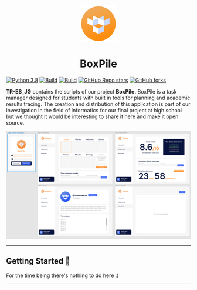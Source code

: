 <p align="center">
  <img src="https://raw.githubusercontent.com/ErtonDev/TR-ES_JG/main/resources/logoTR_orange.png" width="100"/>
  <h1 align="center">BoxPile</h1>
</p>

[![Python 3.8](https://img.shields.io/badge/python-3.9-yellow.svg)](https://www.python.org/)
[![Build](https://img.shields.io/badge/Supported_OS-Linux-orange.svg)]()
[![Build](https://img.shields.io/badge/Supported_OS-Windows-orange.svg)]()
[![GitHub Repo stars](https://img.shields.io/github/stars/ErtonDev/TR-ES_JG?style=social)](https://github.com/ErtonDev/TR-ES_JG)
[![GitHub forks](https://img.shields.io/github/forks/ErtonDev/TR-ES_JG?style=social)](https://github.com/ErtonDev/TR-ES_JG)

**TR-ES_JG** contains the scripts of our project **BoxPile.** BoxPile is a task manager designed for students with built in tools for planning and academic results tracing. The creation and distribution of this application is part of our investigation in the field of informatics for our final project at high school but we thought it would be interesting to share it here and make it open source.

<p align="center">
  <img src="https://raw.githubusercontent.com/ErtonDev/TR-ES_JG/main/resources/app1.png"/>
</p>

---
## Getting Started 🚀
For the time being there's nothing to do here :)

---
